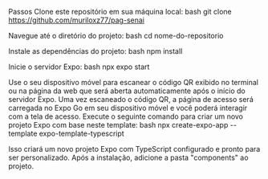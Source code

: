 Passos
Clone este repositório em sua máquina local:
bash
git clone https://github.com/muriloxz77/pag-senai

Navegue até o diretório do projeto:
bash
cd nome-do-repositorio

Instale as dependências do projeto:
bash
npm install

Inicie o servidor Expo:
bash
npx expo start

Use o seu dispositivo móvel para escanear o código QR exibido no terminal ou na página da web que será aberta automaticamente após o início do servidor Expo.
Uma vez escaneado o código QR, a página de acesso será carregada no Expo Go em seu dispositivo móvel e você poderá interagir com a tela de acesso.
Execute o seguinte comando para criar um novo projeto Expo com base neste template:
bash
npx create-expo-app --template expo-template-typescript

Isso criará um novo projeto Expo com TypeScript configurado e pronto para ser personalizado.
Após a instalação, adicione a pasta "components" ao projeto.
